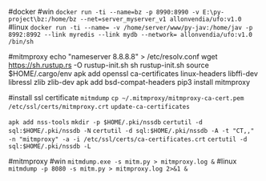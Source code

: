 #docker 
#win
`docker run -ti --name=bz -p 8990:8990 -v E:\py-project\bz:/home/bz --net=server_myserver_v1 allonvendia/ufo:v1.0`
#linux
`docker run -ti --name= -v /home/server/www/py-jav:/home/jav -p 8992:8992 --link myredis --link mydb --network= allonvendia/ufo:v1.0 /bin/sh`

#mitmproxy
    echo "nameserver 8.8.8.8" > /etc/resolv.conf
    wget https://sh.rustup.rs -O rustup-init.sh
    sh rustup-init.sh
    source $HOME/.cargo/env
    apk add openssl ca-certificates  linux-headers libffi-dev libressl zlib zlib-dev 
    apk add bsd-compat-headers
    pip3 install mitmproxy
    
#install ssl certificate
`mitmdump`
`cp ~/.mitmproxy/mitmproxy-ca-cert.pem /etc/ssl/certs/mitmproxy.crt`
`update-ca-certificates`

`apk add nss-tools`
`mkdir -p $HOME/.pki/nssdb`
`certutil -d sql:$HOME/.pki/nssdb -N`
`certutil -d sql:$HOME/.pki/nssdb -A -t "CT,," -n "mitmproxy" -a -i /etc/ssl/certs/ca-certificates.crt`
`certutil -d sql:$HOME/.pki/nssdb -L`

#mitmproxy
#win
`mitmdump.exe -s mitm.py > mitmproxy.log &`
#linux
`mitmdump -p 8080 -s mitm.py > mitmproxy.log 2>&1 &`